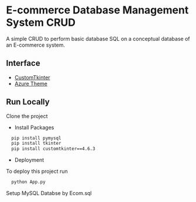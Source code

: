 # E-commerce Database Management System CRUD

A simple CRUD to perform basic database SQL on a conceptual database of an E-commerce system.

## Interface

 - [CustomTkinter](https://github.com/TomSchimansky/CustomTkinter)
 - [Azure Theme](https://github.com/rdbende/Azure-ttk-theme)

## Run Locally

Clone the project

- Install Packages

```bash
  pip install pymysql
  pip install tkinter
  pip install customtkinter==4.6.3
```

- Deployment

To deploy this project run

```bash
  python App.py
```

Setup MySQL Databse by Ecom.sql


